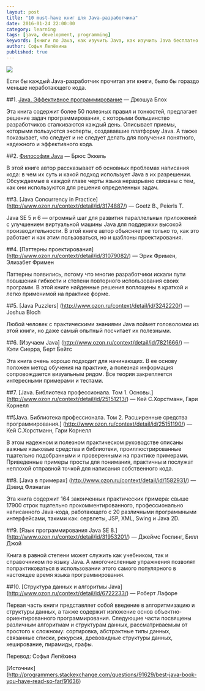 ```yaml
---
layout: post
title: "10 must-have книг для Java-разработчика"
date: 2016-01-24 22:00:00
category: learning
tags: [java, development, programming]
keywords: [книги по Java, как изучить Java, как изучить Java бесплатно без смс, как изучить Java в домашних условиях, как изучить Java быстро, как изучить Java самому, как изучить Java самостоятельно, как научиться программировать на Java, как научиться кодить на Java]
author: Софья Лепёхина
published: true
---
```


<img src="http://simmeringmind.com/wp-content/uploads/2014/06/book_books_bookshelf.jpg" class="img-responsive" /><br />

Если бы каждый Java-разработчик прочитал эти книги, было бы гораздо меньше неработающего кода.

<!-- more -->

##1. [Java. Эффективное программирование](http://www.ozon.ru/context/detail/id/1259354/) &mdash; Джошуа Блох

Эта книга содержит более 50 полезных правил и тонкостей, предлагает решение задач программирования, с которыми большинство разработчиков сталкиваются каждый день. Описывает приемы, которыми пользуются эксперты, создававшие платформу Java. А также показывает, что следует и не следует делать для получения понятного, надежного и эффективного кода.

##2. [Философия Java](http://www.ozon.ru/context/detail/id/30425811/) &mdash; Брюс Эккель

В этой книге автор рассказывает об основных проблемах написания кода: в чем их суть и какой подход использует Java в их разрешении. Обсуждаемые в каждой главе черты языка неразрывно связаны с тем, как они используются для решения определенных задач.

##3. [Java Concurrency in Practice] (http://www.ozon.ru/context/detail/id/3174887/) &mdash; Goetz B., Peierls T.

Java SE 5 и 6 &mdash; огромный шаг для развития параллельных приложений с улучшением виртуальной машины Java для поддержки высокой производительности. В этой книге автор объясняет не только то, как это работает и как этим пользоваться, но и шаблоны проектирования. 

##4. [Паттерны проектирования] (http://www.ozon.ru/context/detail/id/31079082/) &mdash; Эрик Фримен, Элизабет Фримен

Паттерны появились, потому что многие разработчики искали пути повышения гибкости и степени повторного использования своих программ. В этой книге найденные решения воплощены в краткой и легко применимой на практике форме.

##5. [Java Puzzlers] (http://www.ozon.ru/context/detail/id/3242220/) &mdash; Joshua Bloch

Любой человек с практическими знаниями Java поймет головоломки из этой книги, но даже самый опытный посчитает их полезными.

##6. [Изучаем Java] (http://www.ozon.ru/context/detail/id/7821666/) &mdash; Кэти Сиерра, Берт Бейтс

Эта книга очень хорошо подходит для начинающих. В ее основу положен метод обучения на практике, а полезная информация сопровождается визуальным рядом. Все теория закрепляется интересными примерами и тестами.

##7. [Java. Библиотека профессионала. Том 1. Основы.] (http://www.ozon.ru/context/detail/id/25151213/) &mdash; Кей С.Хорстманн, Гари Корнелл

##[Java. Библиотека профессионала. Том 2. Расширенные средства программирования.] (http://www.ozon.ru/context/detail/id/25151190/) &mdash; Кей С.Хорстманн, Гари Корнелл

В этом надежном и полезном практическом руководстве описаны важные языковые средства и библиотеки, проиллюстрированные тщательно подобранными и проверенными на практике примерами. Приведенные примеры просты для понимания, практичны и послужат неплохой отправной точкой для написания собственного кода. 

##8. [Java в примерах] (http://www.ozon.ru/context/detail/id/1582931/) &mdash; Дэвид Флэнаган

Эта книга содержит 164 законченных практических примера: свыше 17900 строк тщательно прокомментированного, профессионально написанного Java-кода, работающего с 20 различными программными интерфейсами, такими как: сервлеты, JSP, XML, Swing и Java 2D.

##9. [Язык программирования Java SE 8.] (http://www.ozon.ru/context/detail/id/31953201/) &mdash; Джеймс Гослинг, Билл Джой

Книга в равной степени может служить как учебником, так и справочником по языку Java. А многочисленные упражнения позволят попрактиковаться в использовании этого самого популярного в настоящее время языка программирования.

##10. [Структура данных и алгоритмы Java] (http://www.ozon.ru/context/detail/id/6722233/) &mdash; Роберт Лафоре

Первая часть книги представляет собой введение в алгоритмизацию и структуры данных, а также содержит изложение основ объектно-ориентированного программирования. Следующие части посвящены различным алгоритмам и структурам данных, рассматриваемым от простого к сложному: сортировка, абстрактные типы данных, связанные списки, рекурсия, древовидные структуры данных, хеширование, пирамиды, графы.


Перевод: Софья Лепёхина

[Источник] (http://programmers.stackexchange.com/questions/91629/best-java-book-you-have-read-so-far/91636)

